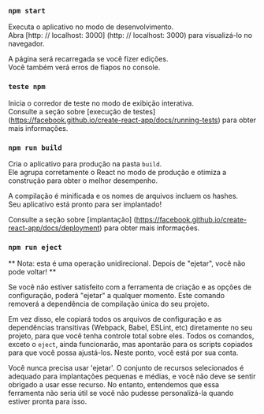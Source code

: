 ### `npm start`

Executa o aplicativo no modo de desenvolvimento. <br />
Abra [http: // localhost: 3000] (http: // localhost: 3000) para visualizá-lo no navegador.

A página será recarregada se você fizer edições. <br />
Você também verá erros de fiapos no console.

### `teste npm`

Inicia o corredor de teste no modo de exibição interativa. <br />
Consulte a seção sobre [execução de testes] (https://facebook.github.io/create-react-app/docs/running-tests) para obter mais informações.

### `npm run build`

Cria o aplicativo para produção na pasta `build`. <br />
Ele agrupa corretamente o React no modo de produção e otimiza a construção para obter o melhor desempenho.

A compilação é minificada e os nomes de arquivos incluem os hashes. <br />
Seu aplicativo está pronto para ser implantado!

Consulte a seção sobre [implantação] (https://facebook.github.io/create-react-app/docs/deployment) para obter mais informações.

### `npm run eject`

** Nota: esta é uma operação unidirecional. Depois de "ejetar", você não pode voltar! **

Se você não estiver satisfeito com a ferramenta de criação e as opções de configuração, poderá "ejetar" a qualquer momento. Este comando removerá a dependência de compilação única do seu projeto.

Em vez disso, ele copiará todos os arquivos de configuração e as dependências transitivas (Webpack, Babel, ESLint, etc) diretamente no seu projeto, para que você tenha controle total sobre eles. Todos os comandos, exceto o `eject`, ainda funcionarão, mas apontarão para os scripts copiados para que você possa ajustá-los. Neste ponto, você está por sua conta.

Você nunca precisa usar 'ejetar'. O conjunto de recursos selecionados é adequado para implantações pequenas e médias, e você não deve se sentir obrigado a usar esse recurso. No entanto, entendemos que essa ferramenta não seria útil se você não pudesse personalizá-la quando estiver pronta para isso.

